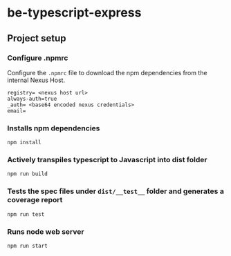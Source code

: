 # be-typescript-express

## Project setup

### Configure .npmrc
Configure the `.npmrc` file to download the npm dependencies from the internal Nexus Host.

```
registry= <nexus host url>
always-auth=true
_auth= <base64 encoded nexus credentials>
email=
```

### Installs npm dependencies
```
npm install
```

### Actively transpiles typescript to Javascript into dist folder
```
npm run build
```

### Tests the spec files under `dist/__test__` folder and generates a coverage report
```
npm run test
```

### Runs node web server
```
npm run start
```

